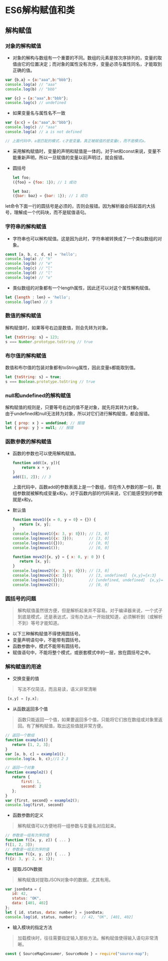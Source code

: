 # ES6解构赋值和类

## 解构赋值
### 对象的解构赋值
* 对象的解构与数组有一个重要的不同。数组的元素是按次序排列的，变量的取值由它的位置决定；而对象的属性没有次序，变量必须与属性同名，才能取到正确的值。

```javascript
var {b,a} = {a:"aaa",b:"bbb"};
console.log(a) // "aaa"
console.log(b) // "bbb"

var {c} = {a:"aaa",b:"bbb"};
console.log(c) // undefined
```

* 如果变量名与属性名不一致

```javascript
var {a:c} = {a:"aaa",b:"bbb"};
console.log(c) // "aaa"
console.log(a) // a is not defined

// 上面代码中，a是匹配的模式，c才是变量。真正被赋值的是变量c，而不是模式a。
```

* 采用解构赋值时，变量的声明和赋值是一体的。对于let和const来说，变量不能重新声明，所以一旦赋值的变量以前声明过，就会报错。

* 圆括号
  ```javascript
  let foo;
  ({foo} = {foo: 1}); // 1 成功

  let baz;
  ({bar: baz} = {bar: 1}); // 1 成功
  ```
let命令下面一行的圆括号是必须的，否则会报错。因为解析器会将起首的大括号，理解成一个代码块，而不是赋值语句。

### 字符串的解构赋值
  * 字符串也可以解构赋值。这是因为此时，字符串被转换成了一个类似数组的对象。

  ```javascript
  const [a, b, c, d, e] = 'hello';
  console.log(a) // "h"
  console.log(b) // "e"
  console.log(c) // "l"
  console.log(d) // "l"
  console.log(e) // "o"
  ```

  * 类似数组的对象都有一个length属性，因此还可以对这个属性解构赋值。

  ```javascript
  let {length : len} = 'hello';
  console.log(len) // 5
  ```

### 数值的解构赋值
解构赋值时，如果等号右边是数值，则会先转为对象。

```javascript
let {toString: s} = 123;
s === Number.prototype.toString // true
```

### 布尔值的解构赋值
数值和布尔值的包装对象都有toString属性，因此变量s都能取到值。

```javascript
let {toString: s} = true;
s === Boolean.prototype.toString // true
```

### null和undefined的解构赋值
解构赋值的规则是，只要等号右边的值不是对象，就先将其转为对象。<br/>
由于undefined和null无法转为对象，所以对它们进行解构赋值，都会报错。

```javascript
let { prop: x } = undefined; // 报错
let { prop: y } = null; // 报错
```

### 函数参数的解构赋值
* 函数的参数也可以使用解构赋值。

  ```javascript
  function add([x, y]){
      return x + y;
  }
  add([1, 2]); // 3
  ```

  上面代码中，函数add的参数表面上是一个数组，但在传入参数的那一刻，数组参数就被解构成变量x和y。对于函数内部的代码来说，它们能感受到的参数就是x和y。

* 默认值

  ```javascript
  function move1({x = 0, y = 0} = {}) {
     return [x, y];
  }
  console.log(move1({x: 3, y: 8})); // [3, 8]
  console.log(move1({x: 3}));       // [3, 0]
  console.log(move1({}));           // [0, 0]
  console.log(move1());             // [0, 0]

  function move2({x, y} = { x: 0, y: 0 }) {
     return [x, y];
  }
  console.log(move2({x: 3, y: 8})); // [3, 8]
  console.log(move2({x: 3}));       // [3, undefined]  {x,y}={x:3}
  console.log(move2({}));           // [undefined, undefined]  {x,y}={}
  console.log(move2());             // [0, 0]
  ```

### 圆括号的问题
>解构赋值虽然很方便，但是解析起来并不容易。对于编译器来说，一个式子到底是模式，还是表达式，没有办法从一开始就知道，必须解析到（或解析不到）等号才能知道。

* 以下三种解构赋值不得使用圆括号。
 * 变量声明语句中，不能带有圆括号。
 * 函数参数中，模式不能带有圆括号。
 * 赋值语句中，不能将整个模式，或嵌套模式中的一层，放在圆括号之中。

### 解构赋值的用途
* 交换变量的值
>写法不仅简洁，而且易读，语义非常清晰

  ```javascript
   [x,y] = [y,x];
  ```

* 从函数返回多个值
>函数只能返回一个值，如果要返回多个值，只能将它们放在数组或对象里返回。有了解构赋值，取出这些值就非常方便。

  ```javascript
  // 返回一个数组
  function example1() {
     return [1, 2, 3];
  }
  var [a, b, c] = example1();
  console.log(a, b, c);//1 2 3

  // 返回一个对象
  function example2() {
     return {
         first: 1,
         second: 2
     };
  }
  var {first, second} = example2();
  console.log(first, second)
  ```

* 函数参数的定义
>解构赋值可以方便地将一组参数与变量名对应起来。

  ```javascript
  // 参数是一组有次序的值
  function f([x, y, z]) { ... }
  f([1, 2, 3]);
  // 参数是一组无次序的值
  function f({x, y, z}) { ... }
  f({z: 3, y: 2, x: 1});
  ```
* 提取JSON数据
>解构赋值对提取JSON对象中的数据，尤其有用。

  ```javascript
  var jsonData = {
     id: 42,
     status: "OK",
     data: [401, 402]
  };
  let { id, status, data: number } = jsonData;
  console.log(id, status, number);  // 42, "OK", [401, 402]
```
* 输入模块的指定方法
>加载模块时，往往需要指定输入那些方法。解构赋值使得输入语句非常清晰。

  ```javascript
  const { SourceMapConsumer, SourceNode } = require("source-map");
  ```
